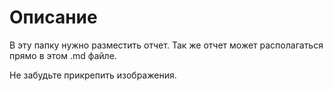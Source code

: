 # Описание
В эту папку нужно разместить отчет. Так же отчет может располагаться прямо в этом .md файле.

Не забудьте прикрепить изображения.
